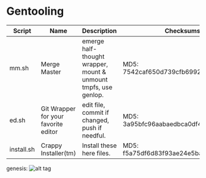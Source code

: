# Gentooling
Script | Name | Description | Checksums
------ | ---- | ----------- | ---------
mm.sh | Merge Master | emerge half-thought wrapper, mount & unmount tmpfs, use genlop. | MD5: 7542caf650d739cfb69928aeeb2e1ab1
ed.sh | Git Wrapper for your favorite editor | edit file, commit if changed, push if needful. | MD5: 3a95bfc96aabaedbca0df4aa7b71587f
install.sh | Crappy Installer(tm) | Install these here files. | MD5: f5a75df6d83f93ae24e5ba397cbcac13

genesis:
![alt tag](https://raw.github.com/ccon-io/devops_tools/master/gentoo/genisys.png)
